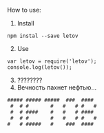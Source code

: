 How to use:
1. Install 
```
npm instal --save letov
   ```
2. Use
```
var letov = require('letov');
console.log(letov());
   ```
3. ????????
4. Вечность пахнет нефтью...

```                              
##### ##### #####  ###  ####  
 #  # #       #   #   # #   # 
 #  # ####    #   #   # ####  
 #  # #       #   #   # #   # 
#   # #####   #    ###  ####
```